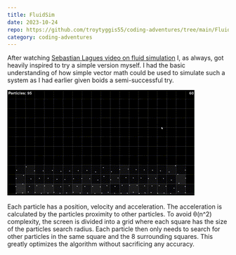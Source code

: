 ```yaml
---
title: FluidSim
date: 2023-10-24
repo: https://github.com/troytyggis55/coding-adventures/tree/main/FluidSims
category: coding-adventures
---
```

After watching [Sebastian Lagues video on fluid simulation](https://www.youtube.com/watch?v=rSKMYc1CQHE&list=PLFt_AvWsXl0ehjAfLFsp1PGaatzAwo0uK)
I, as always, got heavily inspired to try a simple version myself. I had the basic understanding 
of how simple vector math could be used to simulate such a system as I had earlier given boids a 
semi-successful try. 

![FluidSim](FluidSim.gif)

Each particle has a position, velocity and acceleration. The acceleration is calculated by the 
particles proximity to other particles. To avoid θ(n^2) complexity, the screen is divided into a 
grid where each square has the size of the particles search radius. Each particle then only 
needs to search for other particles in the same square and the 8 surrounding squares. This 
greatly optimizes the algorithm without sacrificing any accuracy.